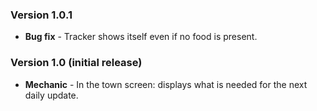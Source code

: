 ### Version 1.0.1

- **Bug fix** - Tracker shows itself even if no food is present.


### Version 1.0 (initial release)

- **Mechanic** - In the town screen: displays what is needed for the next daily update.
